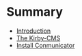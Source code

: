 # Summary

* [Introduction](README.md)
* [The Kirby-CMS](chapter/kirby-cms.md)
* [Install Conmunicator](chapter/install_conmunicator.md)


